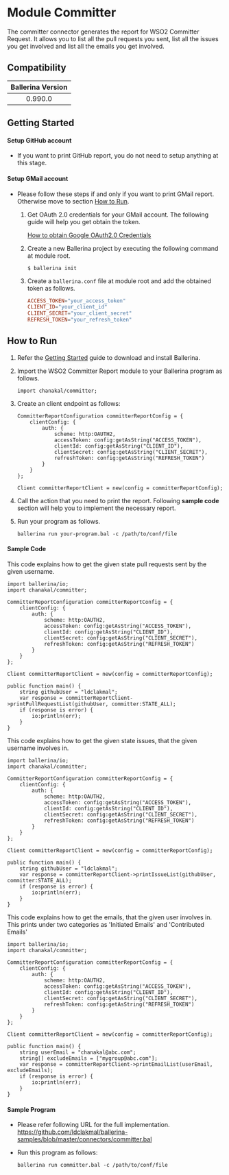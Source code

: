 # Module Committer

The committer connector generates the report for WSO2 Committer Request. It allows you to list all the pull requests you sent, list all the issues you get involved and list all the emails you get involved.

## Compatibility

| Ballerina Version  |
|:------------------:|
| 0.990.0            |

## Getting Started

#### Setup GitHub account

- If you want to print GitHub report, you do not need to setup anything at this stage.

#### Setup GMail account

- Please follow these steps if and only if you want to print GMail report. Otherwise move to section [How to Run](##how-to-run).

    1. Get OAuth 2.0 credentials for your GMail account. The following guide will help you get obtain the token.

        [How to obtain Google OAuth2.0 Credentials](https://gist.github.com/ldclakmal/6c43ed7dfaa19d7eb0db324402d14102)

    2. Create a new Ballerina project by executing the following command at module root.

        ```shell
        $ ballerina init
        ```

    3. Create a `ballerina.conf` file at module root and add the obtained token as follows.

       ```ballerina.conf
       ACCESS_TOKEN="your_access_token"
       CLIENT_ID="your_client_id"
       CLIENT_SECRET="your_client_secret"
       REFRESH_TOKEN="your_refresh_token"
       ```

## How to Run

1. Refer the [Getting Started](https://ballerina.io/learn/getting-started/) guide to download and install Ballerina.

2. Import the WSO2 Committer Report module to your Ballerina program as follows.

    ```ballerina
    import chanakal/committer;
    ```

3. Create an client endpoint as follows:

    ```ballerina
    CommitterReportConfiguration committerReportConfig = {
        clientConfig: {
            auth: {
                scheme: http:OAUTH2,
                accessToken: config:getAsString("ACCESS_TOKEN"),
                clientId: config:getAsString("CLIENT_ID"),
                clientSecret: config:getAsString("CLIENT_SECRET"),
                refreshToken: config:getAsString("REFRESH_TOKEN")
            }
        }
    };

    Client committerReportClient = new(config = committerReportConfig);
    ```

4. Call the action that you need to print the report. Following **sample code** section will help you to implement the necessary report.

5. Run your program as follows.

    ```ballerina
    ballerina run your-program.bal -c /path/to/conf/file
    ```

#### Sample Code

This code explains how to get the given state pull requests sent by the given username.

```ballerina
import ballerina/io;
import chanakal/committer;

CommitterReportConfiguration committerReportConfig = {
    clientConfig: {
        auth: {
            scheme: http:OAUTH2,
            accessToken: config:getAsString("ACCESS_TOKEN"),
            clientId: config:getAsString("CLIENT_ID"),
            clientSecret: config:getAsString("CLIENT_SECRET"),
            refreshToken: config:getAsString("REFRESH_TOKEN")
        }
    }
};

Client committerReportClient = new(config = committerReportConfig);

public function main() {
    string githubUser = "ldclakmal";
    var response = committerReportClient->printPullRequestList(githubUser, committer:STATE_ALL);
    if (response is error) {
        io:println(err);
    }
}
```

This code explains how to get the given state issues, that the given username involves in.

```ballerina
import ballerina/io;
import chanakal/committer;

CommitterReportConfiguration committerReportConfig = {
    clientConfig: {
        auth: {
            scheme: http:OAUTH2,
            accessToken: config:getAsString("ACCESS_TOKEN"),
            clientId: config:getAsString("CLIENT_ID"),
            clientSecret: config:getAsString("CLIENT_SECRET"),
            refreshToken: config:getAsString("REFRESH_TOKEN")
        }
    }
};

Client committerReportClient = new(config = committerReportConfig);

public function main() {
    string githubUser = "ldclakmal";
    var response = committerReportClient->printIssueList(githubUser, committer:STATE_ALL);
    if (response is error) {
        io:println(err);
    }
}
```

This code explains how to get the emails, that the given user involves in. This prints under two categories as 'Initiated Emails' and 'Contributed Emails'

```ballerina
import ballerina/io;
import chanakal/committer;

CommitterReportConfiguration committerReportConfig = {
    clientConfig: {
        auth: {
            scheme: http:OAUTH2,
            accessToken: config:getAsString("ACCESS_TOKEN"),
            clientId: config:getAsString("CLIENT_ID"),
            clientSecret: config:getAsString("CLIENT_SECRET"),
            refreshToken: config:getAsString("REFRESH_TOKEN")
        }
    }
};

Client committerReportClient = new(config = committerReportConfig);

public function main() {
    string userEmail = "chanakal@abc.com";
    string[] excludeEmails = ["mygroup@abc.com"];
    var response = committerReportClient->printEmailList(userEmail, excludeEmails);
    if (response is error) {
        io:println(err);
    }
}
```

#### Sample Program

- Please refer following URL for the full implementation.
https://github.com/ldclakmal/ballerina-samples/blob/master/connectors/committer.bal

- Run this program as follows:

    ```ballerina
    ballerina run committer.bal -c /path/to/conf/file
    ```
